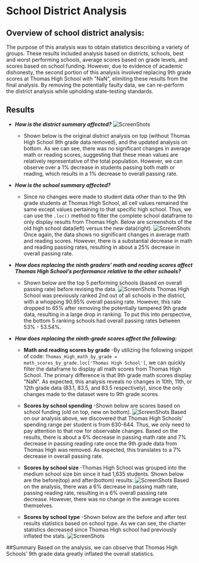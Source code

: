 # School District Analysis
## Overview of school district analysis:
The purpose of this analysis was to obtain statistics describing a variety of groups. These results included analysis based on districts, schools, best and worst performing schools, average scores based on grade levels, and scores based on school funding. However, due to evidence of academic dishonesty, the second portion of this analysis involved replacing 9th grade scores at Thomas High School with "NaN", elimiting these results from the final analysis. By removing the potentially faulty data, we can re-perform the district analysis while upholding state-testing standards.

## Results
- ***How is the district summary affected?***
![ScreenShots](/Resources/old_vs_new_district_analysis.PNG)
  - Shown below is the original district analysis on top (without Thomas High School 9th grade data removed), and the updated analysis on bottom. As we can see, there was no significant changes in average math or reading scores, suggesting that these mean values are relatively representative of the total population. However, we can observe over a 1% decrease in students passing both math or reading, which results in a 1% decrease to overall passing rate. 

- ***How is the school summary affected?***
  - Since no changes were made to student data other than to the 9th grade students at Thomas High School, all cell values remained the same except values pertaining to that specific high school. Thus, we can use the `.loc()` method to filter the complete school dataframe to only display results from Thomas High. Below are screenshots of the old high school data(left) versus the new data(right). 
![ScreenShots](/Resources/old_vs_new_Thomas_High.PNG)
Once again, the data shows no significant changes in average math and reading scores. However, there is a substantial decrease in math and reading passing rates, resulting in about a 25% decrease in overall passing rate. 

- ***How does replacing the ninth graders’ math and reading scores affect Thomas High School’s performance relative to the other schools?***
  - Shown below are the top 5 performing schools (based on overall passing rate) before revising the data.
![ScreenShots](/Resources/top_schools_old.PNG)
Thomas High School was previously ranked 2nd out of all schools in the district, with a whopping 90.95% overall passing rate. However, this rate dropped to 65% after removing the potentially tampered 9th grade data, resulting in a large drop in ranking. To put this into perspective, the bottom 5 ranking schools had overall passing rates between 53% - 53.54%.

- ***How does replacing the ninth-grade scores affect the following:***
    - **Math and reading scores by grade**
      -By utilizing the following snippet of code: `Thomas_High_math_by_grade = math_scores_by_grade.loc['Thomas High School']`, we can quickly filter the dataframe to display all math scores from Thomas High School. The primary difference is that 9th grade math scores display "NaN". As expected, this analysis reveals no changes in 10th, 11th, or 12th grade data (83.1, 83.5, and 83.5 respectively), since the only changes made to the dataset were to 9th grade scores.
 
  - **Scores by school spending**
    -Shown below are scores based on school funding (old on top, new on bottom).
    ![ScreenShots](/Resources/old_vs_new_scores_by_funding.PNG)
    Based on our analysis above, we discovered that Thomas High Schools' spending range per student is from 630-644. Thus, we only need to pay attention to that row for observable changes. Based on the results, there is about a 6% decrease in passing math rate and 7% decrease in passing reading rate once the 9th grade data from Thomas High was removed. As expected, this translates to a 7% decrease in overall passing rate.
    
  - **Scores by school size**
    -Thomas High School was grouped into the medium school size bin since it had 1,635 students. Shown below are the before(top) and after(bottom) results:
    ![ScreenShots](/Resources/old_vs_new_scores_by_size.PNG)
Based on the analysis, there was a 6% decrease in passing math rate, passing reading rate, resulting in a 6% overall passing rate decrease. However, there was no change in the average scores themselves.
    
  - **Scores by school type**
    -Shown below are the before and after test results statistics based on school type. As we can see, the charter statistics decreased since Thomas High school had previously inflated the stats.
    ![ScreenShots](/Resources/old_vs_new_scores_by_type.PNG)
    
    
##Summary
Based on the analysis, we can observe that Thomas High Schools' 9th grade data greatly inflated the overall statistics.
